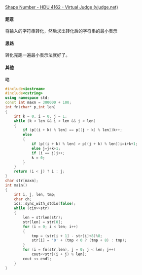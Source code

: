 [Shape Number - HDU 4162 - Virtual Judge (vjudge.net)](https://vjudge.net/problem/HDU-4162)

#### 题意

将输入的字符串转化，然后求出转化后的字符串的最小表示

#### 思路

转化完跑一遍最小表示法就好了。

#### 其他

略

```c++
#include<iostream>
#include<cstring>
using namespace std;
const int maxn = 300000 + 100;
int fn(char* p,int len)
{
	int k = 0, i = 0, j = 1;
	while (k < len && i < len && j < len)
	{
		if (p[(i + k) % len] == p[(j + k) % len])k++;
		else
		{
			if (p[(i + k) % len] > p[(j + k) % len])i=i+k+1;
			else j=j+k+1;
			if (i == j)j++;
			k = 0;
		}
	}
	return (i < j) ? i : j;
}
char str[maxn];
int main()
{
	int i, j, len, tmp;
	char ch;
	ios::sync_with_stdio(false);
	while (cin>>str)
	{
		len = strlen(str);
		str[len] = str[0];
		for (i = 0; i < len; i++)
		{
			tmp = (str[i + 1] - str[i]+8)%8;
			str[i] = '0' + (tmp < 0 ? (tmp + 8) : tmp);
		}
		for (i = fn(str,len), j = 0; j < len; j++)
			cout<<str[(i + j) % len];
		cout << endl;
	}
}

```

